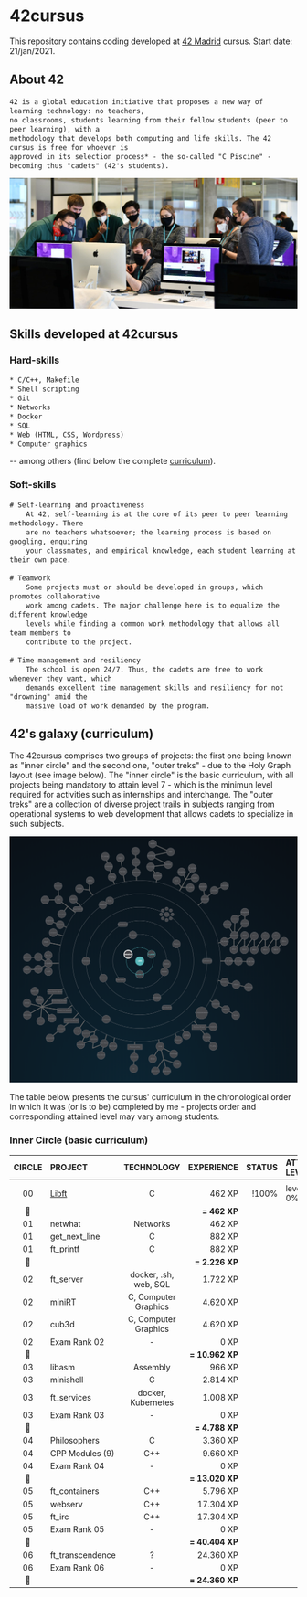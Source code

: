 # 42cursus

This repository contains coding developed at [42 Madrid](https://www.42madrid.com/) cursus. Start date: 21/jan/2021.

## About 42

	42 is a global education initiative that proposes a new way of learning technology: no teachers,
	no classrooms, students learning from their fellow students (peer to peer learning), with a
	methodology that develops both computing and life skills. The 42 cursus is free for whoever is
	approved in its selection process* - the so-called "C Piscine" - becoming thus "cadets" (42's students).

[![Photo of a 42 Madrid Piscine](Piscina-42-Madrid.jpg)](https://www.42madrid.com/)

## Skills developed at 42cursus

### Hard-skills

	* C/C++, Makefile
	* Shell scripting
	* Git
	* Networks
	* Docker
	* SQL
	* Web (HTML, CSS, Wordpress)
	* Computer graphics

-- among others (find below the complete [curriculum](#42s-galaxy-curriculum)).

### Soft-skills

	# Self-learning and proactiveness
		At 42, self-learning is at the core of its peer to peer learning methodology. There
		are no teachers whatsoever; the learning process is based on googling, enquiring
		your classmates, and empirical knowledge, each student learning at their own pace.

	# Teamwork
		Some projects must or should be developed in groups, which promotes collaborative
		work among cadets. The major challenge here is to equalize the different knowledge
		levels while finding a common work methodology that allows all team members to
		contribute to the project.

	# Time management and resiliency
		The school is open 24/7. Thus, the cadets are free to work whenever they want, which
		demands excellent time management skills and resiliency for not "drowning" amid the
		massive load of work demanded by the program.

## 42's galaxy (curriculum)

The 42cursus comprises two groups of projects: the first one being known as "inner circle" and the second one, "outer treks" - due to the Holy Graph layout (see image below). The "inner circle" is the basic curriculum, with all projects being mandatory to attain level 7 - which is the minimun level required for activities such as internships and interchange. The "outer treks" are a collection of diverse project trails in subjects ranging from operational systems to web development that allows cadets to specialize in such subjects.

![42's galaxy](galaxy.png)

The table below presents the cursus' curriculum in the chronological order in which it was (or is to be) completed by me - projects order and corresponding attained level may vary among students.

### Inner Circle (basic curriculum)

|CIRCLE	|PROJECT							|TECHNOLOGY				|EXPERIENCE		|STATUS						|ATTAINED LEVEL	|
|:-:	|:--								|:-:					|--:			|--:						|:--			|
|		|									|						|				|							|				|
|00		|[Libft](./Libft)					|C						|462 XP			|!100%	                    |level 1 - 0%	|
|:dizzy:|									|						|**= 462 XP**	|							|				|
|01		|netwhat							|Networks				|462 XP			|                          	|				|
|01		|get_next_line						|C						|882 XP			|							|				|
|01		|ft_printf							|C						|882 XP			|							|				|
|:dizzy:|									|						|**= 2.226 XP**	|							|				|
|02		|ft_server							|docker, .sh, web, SQL	|1.722 XP		|							|				|
|02		|miniRT								|C, Computer Graphics	|4.620 XP		|							|				|
|02		|cub3d								|C, Computer Graphics	|4.620 XP		|							|				|
|02		|Exam Rank 02						|-						|0 XP			|							|				|
|:dizzy:|									|						|**= 10.962 XP**|							|				|
|03		|libasm								|Assembly				|966 XP			|							|				|
|03		|minishell							|C						|2.814 XP		|							|				|
|03		|ft_services						|docker, Kubernetes		|1.008 XP		|							|				|
|03		|Exam Rank 03						|-						|0 XP			|							|				|
|:dizzy:|									|						|**= 4.788 XP**	|							|				|
|04		|Philosophers						|C						|3.360 XP		|							|				|
|04		|CPP Modules (9)					|C++					|9.660 XP		|							|				|
|04		|Exam Rank 04						|-						|0 XP			|							|				|
|:dizzy:|									|						|**= 13.020 XP**|							|				|
|05		|ft_containers						|C++					|5.796 XP		|							|				|
|05		|webserv							|C++					|17.304 XP		|							|				|
|05		|ft_irc								|C++					|17.304 XP		|							|				|
|05		|Exam Rank 05						|-						|0 XP			|							|				|
|:dizzy:|									|						|**= 40.404 XP**|							|				|
|06		|ft_transcendence					|?						|24.360 XP		|							|				|
|06		|Exam Rank 06						|-						|0 XP			|							|				|
|:dizzy:|									|						|**= 24.360 XP**|							|				|
